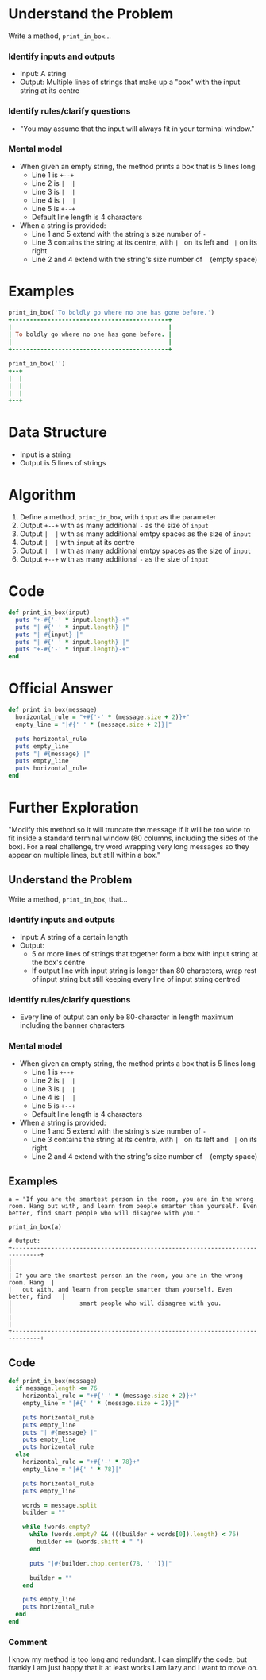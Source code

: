 # Understand the Problem
Write a method, `print_in_box`...
### Identify inputs and outputs
* Input: A string
* Output: Multiple lines of strings that make up a "box" with the input string at its centre
### Identify rules/clarify questions
* "You may assume that the input will always fit in your terminal window."
### Mental model
* When given an empty string, the method prints a box that is 5 lines long
  * Line 1 is `+--+`
  * Line 2 is `|  |`
  * Line 3 is `|  |`
  * Line 4 is `|  |`
  * Line 5 is `+--+`
  * Default line length is 4 characters
* When a string is provided:
  * Line 1 and 5 extend with the string's size number of `-`
  * Line 3 contains the string at its centre, with `| ` on its left and ` |` on its right
  * Line 2 and 4 extend with the string's size number of ` ` (empty space)
# Examples
```ruby
print_in_box('To boldly go where no one has gone before.')
+--------------------------------------------+
|                                            |
| To boldly go where no one has gone before. |
|                                            |
+--------------------------------------------+
```
```ruby
print_in_box('')
+--+
|  |
|  |
|  |
+--+
```
# Data Structure
* Input is a string
* Output is 5 lines of strings
# Algorithm
1. Define a method, `print_in_box`, with `input` as the parameter
2. Output `+--+` with as many additional `-` as the size of `input`
3. Output `|  |` with as many additional emtpy spaces as the size of `input`
4. Output `|  |` with `input` at its centre
3. Output `|  |` with as many additional emtpy spaces as the size of `input`
2. Output `+--+` with as many additional `-` as the size of `input`
# Code
```ruby
def print_in_box(input)
  puts "+-#{'-' * input.length}-+"
  puts "| #{' ' * input.length} |"
  puts "| #{input} |"
  puts "| #{' ' * input.length} |"
  puts "+-#{'-' * input.length}-+"
end
```
# Official Answer
```ruby
def print_in_box(message)
  horizontal_rule = "+#{'-' * (message.size + 2)}+"
  empty_line = "|#{' ' * (message.size + 2)}|"

  puts horizontal_rule
  puts empty_line
  puts "| #{message} |"
  puts empty_line
  puts horizontal_rule
end
```
# Further Exploration
"Modify this method so it will truncate the message if it will be too wide to fit inside a standard terminal window (80 columns, including the sides of the box). For a real challenge, try word wrapping very long messages so they appear on multiple lines, but still within a box."
## Understand the Problem
Write a method, `print_in_box`, that...
### Identify inputs and outputs
* Input: A string of a certain length
* Output:
   * 5 or more lines of strings that together form a box with input string at the box's centre
   * If output line with input string is longer than 80 characters, wrap rest of input string but still keeping every line of input string centred
### Identify rules/clarify questions
* Every line of output can only be 80-character in length maximum including the banner characters
### Mental model
* When given an empty string, the method prints a box that is 5 lines long
  * Line 1 is `+--+`
  * Line 2 is `|  |`
  * Line 3 is `|  |`
  * Line 4 is `|  |`
  * Line 5 is `+--+`
  * Default line length is 4 characters
* When a string is provided:
  * Line 1 and 5 extend with the string's size number of `-`
  * Line 3 contains the string at its centre, with `| ` on its left and ` |` on its right
  * Line 2 and 4 extend with the string's size number of ` ` (empty space)
## Examples
```
a = "If you are the smartest person in the room, you are in the wrong room. Hang out with, and learn from people smarter than yourself. Even better, find smart people who will disagree with you."

print_in_box(a)

# Output:
+------------------------------------------------------------------------------+
|                                                                              |
| If you are the smartest person in the room, you are in the wrong room. Hang  |
|   out with, and learn from people smarter than yourself. Even better, find   |
|                   smart people who will disagree with you.                   |
|                                                                              |
+------------------------------------------------------------------------------+
```
## Code
```ruby
def print_in_box(message)
  if message.length <= 76
    horizontal_rule = "+#{'-' * (message.size + 2)}+"
    empty_line = "|#{' ' * (message.size + 2)}|"

    puts horizontal_rule
    puts empty_line
    puts "| #{message} |"
    puts empty_line
    puts horizontal_rule
  else
    horizontal_rule = "+#{'-' * 78}+"
    empty_line = "|#{' ' * 78}|"

    puts horizontal_rule
    puts empty_line

    words = message.split
    builder = ""

    while !words.empty?
      while !words.empty? && (((builder + words[0]).length) < 76)
        builder += (words.shift + " ")
      end

      puts "|#{builder.chop.center(78, ' ')}|"

      builder = ""
    end

    puts empty_line
    puts horizontal_rule
  end
end
```
### Comment
I know my method is too long and redundant. I can simplify the code, but frankly I am just happy that it at least works I am lazy and I want to move on.